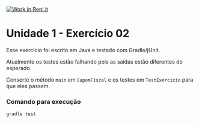[![Work in Repl.it](https://classroom.github.com/assets/work-in-replit-14baed9a392b3a25080506f3b7b6d57f295ec2978f6f33ec97e36a161684cbe9.svg)](https://classroom.github.com/online_ide?assignment_repo_id=3167304&assignment_repo_type=AssignmentRepo)
# Unidade 1 - Exercício 02
Esse exercício foi escrito em Java e testado com Gradle/jUnit.

Atualmente os testes estão falhando pois as saídas estão diferentes do esperado.

Conserte o método `main` em `CupomFiscal` e os testes em `TestExercicio` para que eles passem.

### Comando para execução
`gradle test`
